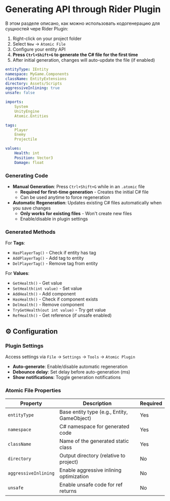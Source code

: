 # Generating API through Rider Plugin

В этом разделе описано, как можно использовать кодогенерацию для сущностей чере Rider Plugin:

1. Right-click on your project folder
2. Select `New` → `Atomic File`
3. Configure your entity API
4. **Press `Ctrl+Shift+G` to generate the C# file for the first time**
5. After initial generation, changes will auto-update the file (if enabled)

```yaml
entityType: IEntity
namespace: MyGame.Components
className: EntityExtensions
directory: Assets/Scripts
aggressiveInlining: true
unsafe: false

imports:
    System
    UnityEngine
    Atomic.Entities

tags:
    Player
    Enemy
    Projectile

values:
    Health: int
    Position: Vector3
    Damage: float
```

### Generating Code

- **Manual Generation**: Press `Ctrl+Shift+G` while in an `.atomic` file
    - **Required for first-time generation** - Creates the initial C# file
    - Can be used anytime to force regeneration
- **Automatic Regeneration**: Updates existing C# files automatically when you save changes
    - **Only works for existing files** - Won't create new files
    - Enable/disable in plugin settings

### Generated Methods

For **Tags**:
- `HasPlayerTag()` - Check if entity has tag
- `AddPlayerTag()` - Add tag to entity
- `DelPlayerTag()` - Remove tag from entity

For **Values**:
- `GetHealth()` - Get value
- `SetHealth(int value)` - Set value
- `AddHealth()` - Add component
- `HasHealth()` - Check if component exists
- `DelHealth()` - Remove component
- `TryGetHealth(out int value)` - Try get value
- `RefHealth()` - Get reference (if unsafe enabled)

## ⚙️ Configuration

### Plugin Settings

Access settings via `File` → `Settings` → `Tools` → `Atomic Plugin`

- **Auto-generate**: Enable/disable automatic regeneration
- **Debounce delay**: Set delay before auto-generation (ms)
- **Show notifications**: Toggle generation notifications

### Atomic File Properties

| Property | Description | Required |
|----------|-------------|----------|
| `entityType` | Base entity type (e.g., Entity, GameObject) | Yes |
| `namespace` | C# namespace for generated code | Yes |
| `className` | Name of the generated static class | Yes |
| `directory` | Output directory (relative to project) | No |
| `aggressiveInlining` | Enable aggressive inlining optimization | No |
| `unsafe` | Enable unsafe code for ref returns | No |